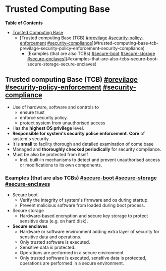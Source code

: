 # Trusted Computing Base

<!-- markdown-toc start - Don't edit this section. Run M-x markdown-toc-refresh-toc -->
**Table of Contents**

- [Trusted Computing Base](#trusted-computing-base)
    - [Trusted computing Base (TCB) [#previlage]() [#security-policy-enforcement]() [#security-compliance]()](#trusted-computing-base-tcb-previlage-security-policy-enforcement-security-compliance)
        - [Examples (that are also TCBs) [#secure-boot]() [#secure-storage]() [#secure-enclaves]()](#examples-that-are-also-tcbs-secure-boot-secure-storage-secure-enclaves)

<!-- markdown-toc end -->


## Trusted computing Base (TCB) [#previlage]() [#security-policy-enforcement]() [#security-compliance]()
* Use of hardware, software and controls to
    * ensure trust
    * enforce security policy.
    * protect system from unauthorised access
* Has the **highest OS privilege** level.
* **Responsible for system's security police enforcement**. **Core** of system's security
* It is **small** to facility thorough and detailed examination of come base
* Managed and **thoroughly checked periodically** for security compliance.
* Must be also be protected from itself
    * Incl. built-in mechanisms to detect and prevent unauthorised access or modifications to its own components.

### Examples (that are also TCBs) [#secure-boot]() [#secure-storage]() [#secure-enclaves]()
* Secure boot
    * Verify the integrity of system's firmware and os during startup.
    * Prevent malicious software from loaded during boot process.
* Secure storage
    * Hardware-based encryption and secure key storage to protect sensitive data (e.g. on hard disk).
* **Secure enclaves**
    * Hardware or software environment adding extra layer of security for sensitive data and operations.
    * Only trusted software is executed.
    * Sensitive data is protected.
    * Operations are performed in a secure environment
    * Only trusted software is executed, sensitive data is protected, operations are performed in a secure environment.
